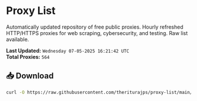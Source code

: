 # Proxy List

Automatically updated repository of free public proxies. Hourly refreshed HTTP/HTTPS proxies for web scraping, cybersecurity, and testing. Raw list available.

**Last Updated:** `Wednesday 07-05-2025 16:21:42 UTC`  
**Total Proxies:** `564`

## 📥 Download
```bash
curl -O https://raw.githubusercontent.com/theriturajps/proxy-list/main/proxies.txt
